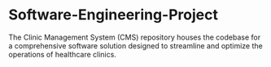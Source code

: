# Software-Engineering-Project
The Clinic Management System (CMS) repository houses the codebase for a comprehensive software solution designed to streamline and optimize the operations of healthcare clinics.
